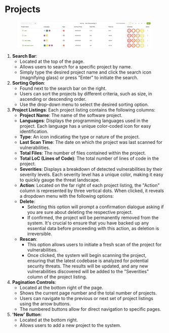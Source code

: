 # Projects

<figure><img src="../../.gitbook/assets/img20.png" alt=""><figcaption></figcaption></figure>

1. **Search Bar**:
   * Located at the top of the page.
   * Allows users to search for a specific project by name.
   * Simply type the desired project name and click the search icon (magnifying glass) or press "Enter" to initiate the search.
2. **Sorting Option**:
   * Found next to the search bar on the right.
   * Users can sort the projects by different criteria, such as size, in ascending or descending order.
   * Use the drop-down menu to select the desired sorting option.
3. **Project Listings**: Each project listing contains the following columns:
   * **Project Name**: The name of the software project.
   * **Languages**: Displays the programming languages used in the project. Each language has a unique color-coded icon for easy identification.
   * **Type**: An icon indicating the type or nature of the project.
   * **Last Scan Time**: The date on which the project was last scanned for vulnerabilities.
   * **Total Files**: The number of files contained within the project.
   * **Total LoC (Lines of Code)**: The total number of lines of code in the project.
   * **Severities**: Displays a breakdown of detected vulnerabilities by their severity levels. Each severity level has a unique color, making it easy to quickly gauge the threat landscape.
   * **Action**: Located on the far right of each project listing, the "Action" column is represented by three vertical dots. When clicked, it reveals a dropdown menu with the following options:
   * **Delete**:
     * Selecting this option will prompt a confirmation dialogue asking if you are sure about deleting the respective project.
     * If confirmed, the project will be permanently removed from the system. It's crucial to ensure that you have backed up any essential data before proceeding with this action, as deletion is irreversible.
   * **Rescan**:
     * This option allows users to initiate a fresh scan of the project for vulnerabilities.
     * Once clicked, the system will begin scanning the project, ensuring that the latest codebase is analyzed for potential security threats. The results will be updated, and any new vulnerabilities discovered will be added to the "Severities" column of the project listing.
4. **Pagination Controls**:
   * Located at the bottom right of the page.
   * Shows the current page number and the total number of projects.
   * Users can navigate to the previous or next set of project listings using the arrow buttons.
   * The numbered buttons allow for direct navigation to specific pages.
5. **'New' Button**:
   * Located at the bottom right.
   * Allows users to add a new project to the system.
